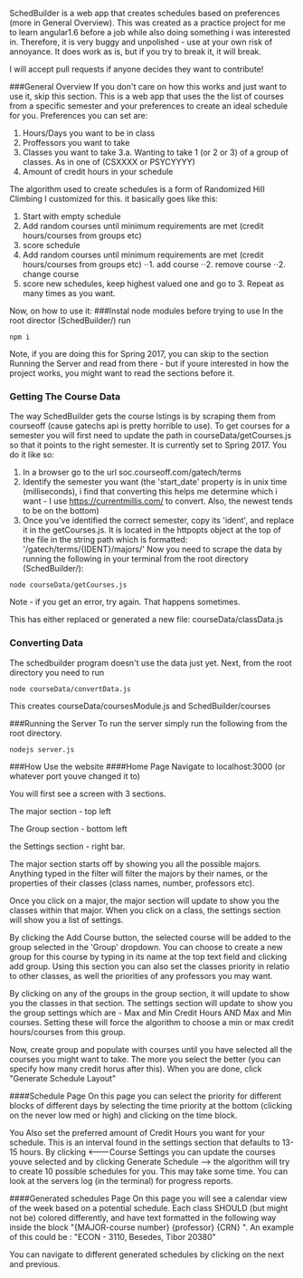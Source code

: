 SchedBuilder is a web app that creates schedules based on preferences (more in General Overview). This was created as a practice project for me to learn angular1.6 before a job while also doing something i was interested in. Therefore, it is very buggy and unpolished - use at your own risk of annoyance. It does work as is, but if you try to break it, it will break.

I will accept pull requests if anyone decides they want to contribute! 

###General Overview
If you don't care on how this works and just want to use it, skip this section.
This is a web app that uses the the list of courses from a specific semester  and your preferences to create an ideal schedule for you. Preferences you can set are:
1. Hours/Days you want to be in class
2. Proffessors you want to take
3. Classes you want to take
3.a. Wanting to take 1 (or 2 or 3) of a group of classes. As in one of (CSXXXX or PSYCYYYY)
4. Amount of credit hours in your schedule

The algorithm used to create schedules is a form of Randomized Hill Climbing I customized for this. it basically goes like this:
1. Start with empty schedule
2. Add random courses until minimum requirements are met (credit hours/courses from groups etc)
3. score schedule
4. Add random courses until minimum requirements are met (credit hours/courses from groups etc)
⋅⋅1. add course
⋅⋅2. remove course
⋅⋅2. change course
5. score new schedules, keep highest valued one and go to 3. Repeat as many times as you want.


Now, on how to use it:
###Instal node modules before trying to use
In the root director (SchedBuilder/) run 
```
npm i
```

 Note, if you are doing this for Spring 2017, you can skip to the section Running the Server and read from there - but if youre interested in how the project works, you might want to read the sections before it.


### Getting The Course Data
 The way SchedBuilder gets the course lstings is by scraping them from courseoff (cause gatechs api is pretty horrible to use). To get courses for a semester you will first need to update the path in courseData/getCourses.js so that it points to the right semester. It is currently set to Spring 2017. You do it like so:
1. In a browser go to the url soc.courseoff.com/gatech/terms
2. Identify the semester you want (the 'start_date' property is in unix time (milliseconds), i find that converting this helps me determine which i want - I use https://currentmillis.com/ to convert. Also, the newest tends to be on the bottom)
3. Once you've identified the correct semester, copy its 'ident', and replace it in the getCourses.js. It is located in the httpopts object at the top of the file in the string path which is formatted: '/gatech/terms/{IDENT}/majors/'
Now you need to scrape the data by running the following in your terminal from the root directory (SchedBuilder/):
```
node courseData/getCourses.js
```
Note - if you get an error, try again. That happens sometimes.

This has either replaced or generated a new file: courseData/classData.js

### Converting Data
The schedbuilder program doesn't use the data just yet. Next, from the root directory you need to run
```
node courseData/convertData.js
```
This creates courseData/coursesModule.js and SchedBuilder/courses

###Running the Server
To run the server simply run the following from the root directory. 
```
nodejs server.js
```

###How Use the website
####Home Page 
Navigate to localhost:3000 (or whatever port youve changed it to)

You will first see a screen with 3 sections. 

The major section - top left

The Group section - bottom left

the Settings section - right bar.


The major section starts off by showing you all the possible majors. Anything typed in the filter will filter the majors by their names, or the properties of their classes (class names, number, professors etc). 

Once you click on a major, the major section will update to show you the classes within that major. When you click on a class, the settings section will show you a list of settings.

By clicking the Add Course button, the selected course will be added to the group selected in the 'Group' dropdown. You can choose to create a new group for this course by typing in its name at the top text field and clicking add group.
Using this section you can also set the classes priority in relatio to other classes, as well the priorities of any professors you may want. 


By clicking on any of the groups in the group section, it will update to show you the classes in that section. The settings section will update to show you the group settings which are - Max and Min Credit Hours AND Max and Min courses. Setting these will force the algorithm to choose a min or max credit hours/courses from this group.


Now, create group and populate with courses until you have selected all the courses you might want to take. The more you select the better (you can specify how many credit horus after this). When you are done, click "Generate Schedule Layout"


####Schedule Page
On this page you can select the priority for different blocks of different days by selecting the time priority at the bottom (clicking on the never low med or high) and clicking on the time block.

You Also set the preferred amount of Credit Hours you want for your schedule. This is an interval found in the settings section that defaults to 13-15 hours.
By clicking  <---Course Settings you can update the courses youve selected and by clicking Generate Schedule --> the algorithm will try to create 10 possible schedules for you. This may take some time. You can look at the servers log (in the terminal) for progress reports.


####Generated schedules Page
On this page you will see a calendar view of the week based on a potential schedule. Each class SHOULD (but might not be) colored differently, and have text formatted in the following way inside the block "{MAJOR-course number} {professor} {CRN} ". An example of this could be : "ECON - 3110, Besedes, Tibor 20380"

You can navigate to different generated schedules by clicking on the next and previous. 
